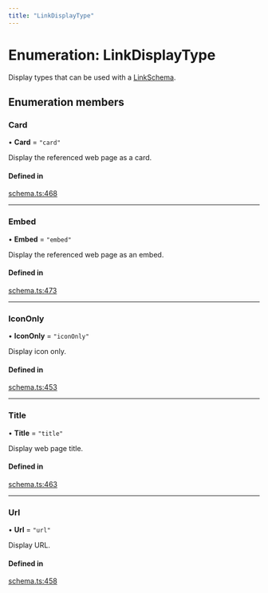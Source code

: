```yaml
---
title: "LinkDisplayType"
---
```

# Enumeration: LinkDisplayType

Display types that can be used with a [LinkSchema](../interfaces/LinkSchema.md).

## Enumeration members

### Card

• **Card** = `"card"`

Display the referenced web page as a card.

#### Defined in

[schema.ts:468](https://github.com/coda/packs-sdk/blob/main/schema.ts#L468)

___

### Embed

• **Embed** = `"embed"`

Display the referenced web page as an embed.

#### Defined in

[schema.ts:473](https://github.com/coda/packs-sdk/blob/main/schema.ts#L473)

___

### IconOnly

• **IconOnly** = `"iconOnly"`

Display icon only.

#### Defined in

[schema.ts:453](https://github.com/coda/packs-sdk/blob/main/schema.ts#L453)

___

### Title

• **Title** = `"title"`

Display web page title.

#### Defined in

[schema.ts:463](https://github.com/coda/packs-sdk/blob/main/schema.ts#L463)

___

### Url

• **Url** = `"url"`

Display URL.

#### Defined in

[schema.ts:458](https://github.com/coda/packs-sdk/blob/main/schema.ts#L458)
